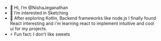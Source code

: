 - 👋 Hi, I’m @NishaJeganathan
- 👀 I’m interested in Sketching
- 🌱 After exploring Kotlin, Backend frameworks like node.js I finally found React interesting and i'm learning react to implement intuitive and cool ui for my projects.
- ⚡ Fun fact: I don't like sweets

<!---
NishaJeganathan/NishaJeganathan is a ✨ special ✨ repository because its `README.md` (this file) appears on your GitHub profile.
You can click the Preview link to take a look at your changes.
--->

